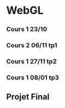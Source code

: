 # WebGL

### Cours 1 23/10

### Cours 2 06/11 tp1

### Cours 1 27/11 tp2

### Cours 1 08/01 tp3

## Projet Final

